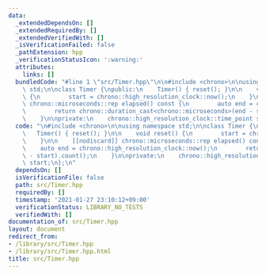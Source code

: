```yaml
---
data:
  _extendedDependsOn: []
  _extendedRequiredBy: []
  _extendedVerifiedWith: []
  _isVerificationFailed: false
  _pathExtension: hpp
  _verificationStatusIcon: ':warning:'
  attributes:
    links: []
  bundledCode: "#line 1 \"src/Timer.hpp\"\n\n#include <chrono>\n\nusing namespace\
    \ std;\n\nclass Timer {\npublic:\n    Timer() { reset(); }\n\n    void reset()\
    \ {\n        start = chrono::high_resolution_clock::now();\n    }\n\n    [[nodiscard]]\
    \ chrono::microseconds::rep elapsed() const {\n        auto end = chrono::high_resolution_clock::now();\n\
    \        return chrono::duration_cast<chrono::microseconds>(end - start).count();\n\
    \    }\n\nprivate:\n    chrono::high_resolution_clock::time_point start;\n};\n"
  code: "\n#include <chrono>\n\nusing namespace std;\n\nclass Timer {\npublic:\n \
    \   Timer() { reset(); }\n\n    void reset() {\n        start = chrono::high_resolution_clock::now();\n\
    \    }\n\n    [[nodiscard]] chrono::microseconds::rep elapsed() const {\n    \
    \    auto end = chrono::high_resolution_clock::now();\n        return chrono::duration_cast<chrono::microseconds>(end\
    \ - start).count();\n    }\n\nprivate:\n    chrono::high_resolution_clock::time_point\
    \ start;\n};\n"
  dependsOn: []
  isVerificationFile: false
  path: src/Timer.hpp
  requiredBy: []
  timestamp: '2021-01-27 23:10:12+09:00'
  verificationStatus: LIBRARY_NO_TESTS
  verifiedWith: []
documentation_of: src/Timer.hpp
layout: document
redirect_from:
- /library/src/Timer.hpp
- /library/src/Timer.hpp.html
title: src/Timer.hpp
---
```

